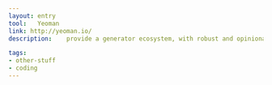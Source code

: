 ```yaml
---
layout: entry
tool:	Yeoman
link: http://yeoman.io/
description:	provide a generator ecosystem, with robust and opinionated client-side stack, comprising tools and frameworks that can help developers quickly build beautiful web applications

tags:
- other-stuff
- coding
---
```

